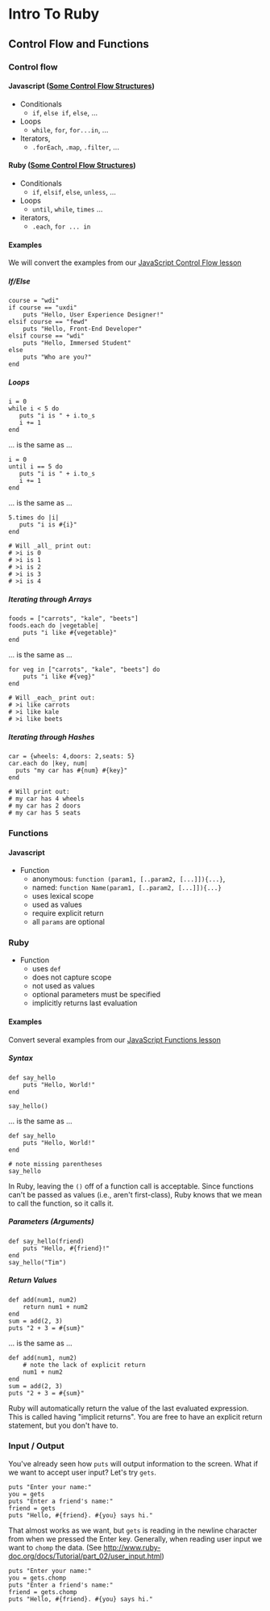 # Intro To Ruby
## Control Flow and Functions

### Control flow

#### Javascript ([Some Control Flow Structures](https://developer.mozilla.org/en-US/docs/Web/JavaScript/Guide/Statements))

* Conditionals
    * `if`, `else if`, `else`, ...
* Loops
    * `while`,  `for`, `for...in`, ...
* Iterators,
    * `.forEach`, `.map`, `.filter`, ...

#### Ruby ([Some Control Flow Structures](http://en.wikibooks.org/wiki/Ruby_Programming/Syntax/Control_Structures))

* Conditionals
    * `if`, `elsif`, `else`, `unless`, ...
* Loops
    * `until`, `while`, `times` ...
* iterators,
    * `.each`, `for ... in`

#### Examples

We will convert the examples from our
[JavaScript Control Flow lesson](https://github.com/wdi-sf-fall/notes/blob/master/week_01_fundamentals/day_3_intro_to_javascript/dusk_control_flow_and_functions/control_flow.md)

##### If/Else #####

    course = "wdi"
    if course == "uxdi"
        puts "Hello, User Experience Designer!"
    elsif course == "fewd"
        puts "Hello, Front-End Developer"
    elsif course == "wdi"
        puts "Hello, Immersed Student"
    else
        puts "Who are you?"
    end

##### Loops #####

    i = 0
    while i < 5 do
       puts "i is " + i.to_s
       i += 1
    end

... is the same as ...

    i = 0
    until i == 5 do
       puts "i is " + i.to_s
       i += 1
    end

... is the same as ...

    5.times do |i|
       puts "i is #{i}"
    end

    # Will _all_ print out:
    # >i is 0
    # >i is 1
    # >i is 2
    # >i is 3
    # >i is 4

##### Iterating through Arrays #####

    foods = ["carrots", "kale", "beets"]
    foods.each do |vegetable|
        puts "i like #{vegetable}"
    end

... is the same as ...

    for veg in ["carrots", "kale", "beets"] do
        puts "i like #{veg}"
    end

    # Will _each_ print out:
    # >i like carrots
    # >i like kale
    # >i like beets

##### Iterating through Hashes #####

    car = {wheels: 4,doors: 2,seats: 5}
    car.each do |key, num|
      puts "my car has #{num} #{key}"
    end

    # Will print out:
    # my car has 4 wheels
    # my car has 2 doors
    # my car has 5 seats

### Functions

#### Javascript

* Function
    * anonymous: `function (param1, [..param2, [...]]){...}`,
    * named: `function Name(param1, [..param2, [...]]){...}`
    * uses lexical scope
    * used as values
    * require explicit return
    * all `params` are optional

### Ruby

* Function
    * uses `def`
    * does not capture scope
    * not used as values
    * optional parameters must be specified
    * implicitly returns last evaluation

#### Examples

Convert several examples from our
[JavaScript Functions lesson](https://github.com/wdi-sf-fall/notes/blob/master/week_01_fundamentals/day_3_intro_to_javascript/dusk_control_flow_and_functions/functions.md#javascript-functions)

##### Syntax #####

    def say_hello
        puts "Hello, World!"
    end

    say_hello()

... is the same as ...

    def say_hello
        puts "Hello, World!"
    end

    # note missing parentheses
    say_hello

In Ruby, leaving the `()` off of a function call is acceptable. Since
functions can't be passed as values (i.e., aren't first-class), Ruby
knows that we mean to call the function, so it calls it.

##### Parameters (Arguments) #####

    def say_hello(friend)
        puts "Hello, #{friend}!"
    end
    say_hello("Tim")

##### Return Values #####

    def add(num1, num2)
        return num1 + num2
    end
    sum = add(2, 3)
    puts "2 + 3 = #{sum}"

... is the same as ...

    def add(num1, num2)
        # note the lack of explicit return
        num1 + num2
    end
    sum = add(2, 3)
    puts "2 + 3 = #{sum}"

Ruby will automatically return the value of the last evaluated
expression.  This is called having "implicit returns". You are free to
have an explicit return statement, but you don't have to.

### Input / Output

You've already seen how `puts` will output information to the screen.
What if we want to accept user input? Let's try `gets`.

    puts "Enter your name:"
    you = gets
    puts "Enter a friend's name:"
    friend = gets
    puts "Hello, #{friend}. #{you} says hi."

That almost works as we want, but `gets` is reading in the newline
character from when we pressed the Enter key. Generally, when reading
user input we want to `chomp` the data. (See
http://www.ruby-doc.org/docs/Tutorial/part_02/user_input.html)

    puts "Enter your name:"
    you = gets.chomp
    puts "Enter a friend's name:"
    friend = gets.chomp
    puts "Hello, #{friend}. #{you} says hi."

